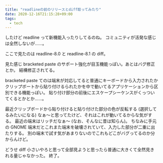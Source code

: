 ```yaml
---
title: "readlineの前のリリースとdiff取ってみたり"
date: 2020-12-16T21:15:28+09:00
tags:
  - tech
---
```


したけど readline って新機能入ったりしてるのね。
コミュニティが活発な感じは全然しないが……。

ここで見たのは readline-8.0 と readline-8.1 の diff。

見た感じ bracketed paste のサポート強化が目玉機能っぽい。あとはバグ修正とか。
結構修正されてる。

bracketed paste てのは端末が対応してると普通にキーボードから入力されたか
クリップボートから貼り付けるられたかを中で動いてるアプリケーションから区別できる機能っぽい。
貼り付け部分の前後にエスケープシーケンスがくっついてくるとかとか……。

最近クリップボードから貼り付けると貼り付けた部分の色が反転する (選択してるみたいになる)
なぁ〜と思ってたけど、それはこれが動いてるからな気がする。
最近の端末はリッチだなぁ〜 (なお、そんなに昔は知らん)。
ちなみに手元の GNOME 端末だとこれまた端末を破壊されていて、入力した部分が二重に出たりする。
別の端末で試す気があまりないのでこれもどこがバグってるのか分からんけど。

どうせ diff 小さいやろと思って全部見ようと思ったら普通に大きくて全然見きれる量じゃなかった。
終了。
